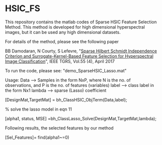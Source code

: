 # HSIC_FS
This repository contains the matlab codes of Sparse HSIC Feature Selection Method. This method is developed for high dimensional hyperspectral images, but it can be used any high dimensional datasets.

For details of the method, please see the following paper

BB Damodaran, N Courty, S Lefevre, "[Sparse Hilbert Schmidt Independence Criterion and Surrogate-Kernel-Based Feature Selection for Hyperspectral Image Classification](https://hal.archives-ouvertes.fr/hal-01447452v2/document)", IEEE TGRS, Vol.55 (4), April 2017

To run the code, please see: "demo_SparseHSIC_Lasso.mat"

Usage:
Data --> Samples in the form NxP, where N is the no. of observations, and P is the no. of features (variables)
label --> class label in the form Nx1
lambda --> sparse (Lasso) coefficient


[DesignMat,TargetMat] = bh_ClassHSIC_ObjTerm(Data,label);

% solve the lasso model in eqn 11

[alpha1, status, MSE] =bh_ClassLasso_Solve(DesignMat,TargetMat,lambda);

Following results, the selected features by our method

[Sel_Features]= find(alpha1~=0)

